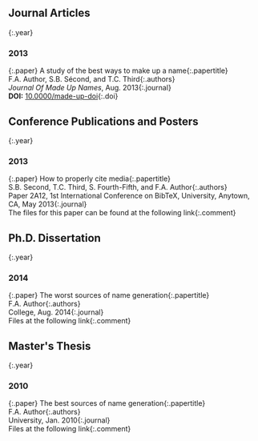 Journal Articles
---

{:.year}
### 2013

{:.paper}
<span>A study of the best ways to make up a name</span>{:.papertitle}  
<span>F.A. Author, S.B. Sécond, and T.C. Third</span>{:.authors}  
<span>_Journal Of Made Up Names_, Aug. 2013</span>{:.journal}  
<span>**DOI:** [10.0000/made-up-doi](https://dx.doi.org/10.0000/made-up-doi)</span>{:.doi}  

Conference Publications and Posters
---

{:.year}
### 2013

{:.paper}
<span>How to properly cite media</span>{:.papertitle}  
<span>S.B. Second, T.C. Third, S. Fourth-Fifth, and F.A. Author</span>{:.authors}  
<span>Paper 2A12, 1st International Conference on BibTeX, University, Anytown, CA, May 2013</span>{:.journal}  
<span>The files for this paper can be found at the following link</span>{:.comment}  

Ph.D. Dissertation
---

{:.year}
### 2014

{:.paper}
<span>The worst sources of name generation</span>{:.papertitle}  
<span>F.A. Author</span>{:.authors}  
<span>College, Aug. 2014</span>{:.journal}  
<span>Files at the following link</span>{:.comment}  

Master's Thesis
---

{:.year}
### 2010

{:.paper}
<span>The best sources of name generation</span>{:.papertitle}  
<span>F.A. Author</span>{:.authors}  
<span>University, Jan. 2010</span>{:.journal}  
<span>Files at the following link</span>{:.comment}  
